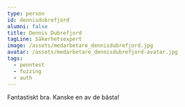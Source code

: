 ```yaml
---
type: person
id: dennisdubrefjord
alumni: false
title: Dennis Dubrefjord
tagLine: Säkerhetsexpert
image: /assets/medarbetare_dennisdubrefjord.jpg
avatar: /assets/medarbetare_dennisdubrefjord-avatar.jpg
tags:
  - penntest
  - fuzzing
  - auth
---
```


Fantastiskt bra. Kanske en av de bästa!
